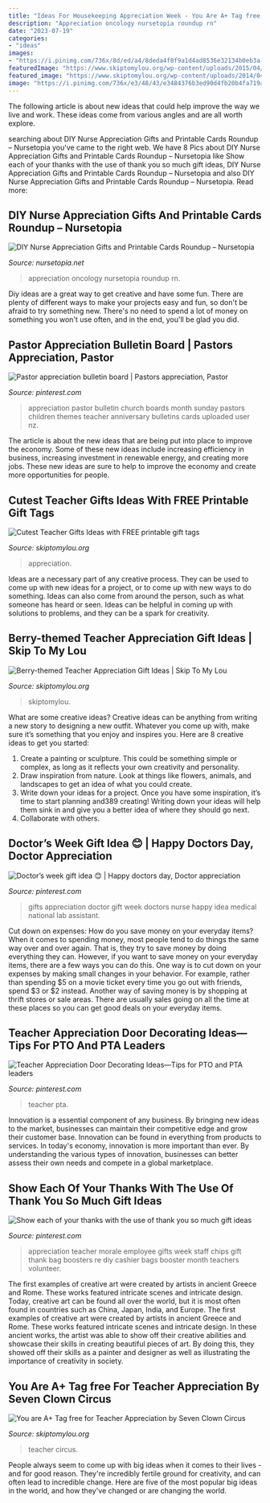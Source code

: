 ```yaml
---
title: "Ideas For Housekeeping Appreciation Week - You Are A+ Tag free For Teacher Appreciation By Seven Clown Circus"
description: "Appreciation oncology nursetopia roundup rn"
date: "2023-07-19"
categories:
- "ideas"
images:
- "https://i.pinimg.com/736x/8d/ed/a4/8deda4f0f9a1d4ad8536e32134b0eb3a--pastor-appreciation-ideas-teacher-appreciation.jpg"
featuredImage: "https://www.skiptomylou.org/wp-content/uploads/2015/04/Printable-Teacher-Appreciation-Gift-Tags1-1.jpg"
featured_image: "https://www.skiptomylou.org/wp-content/uploads/2014/04/pencilb1.jpg"
image: "https://i.pinimg.com/736x/e3/48/43/e3484376b3ed90d4fb20b4fa719ae7f7.jpg"
---
```



The following article is about new ideas that could help improve the way we live and work. These ideas come from various angles and are all worth explore.

	

		
searching about DIY Nurse Appreciation Gifts and Printable Cards Roundup – Nursetopia you've came to the right web. We have 8 Pics about DIY Nurse Appreciation Gifts and Printable Cards Roundup – Nursetopia like Show each of your thanks with the use of thank you so much gift ideas, DIY Nurse Appreciation Gifts and Printable Cards Roundup – Nursetopia and also DIY Nurse Appreciation Gifts and Printable Cards Roundup – Nursetopia. Read more:
		
    
## DIY Nurse Appreciation Gifts And Printable Cards Roundup – Nursetopia

<img loading=lazy src="https://nursetopia.net/wp-content/uploads/2012/04/NurseCard1.png" onerror="this.onerror=null;this.src='https://tse1.mm.bing.net/th?id=OIP.BAzC2XY6W63Il4O8DRWYhAHaKV&amp;pid=15.1';" alt="DIY Nurse Appreciation Gifts and Printable Cards Roundup – Nursetopia">

_Source: nursetopia.net_

>appreciation oncology nursetopia roundup rn. 

	

Diy ideas are a great way to get creative and have some fun. There are plenty of different ways to make your projects easy and fun, so don't be afraid to try something new. There's no need to spend a lot of money on something you won't use often, and in the end, you'll be glad you did.

    
## Pastor Appreciation Bulletin Board | Pastors Appreciation, Pastor

<img loading=lazy src="https://i.pinimg.com/736x/8d/ed/a4/8deda4f0f9a1d4ad8536e32134b0eb3a--pastor-appreciation-ideas-teacher-appreciation.jpg" onerror="this.onerror=null;this.src='https://tse3.mm.bing.net/th?id=OIP.imwo06oI3YEe2uK8TGzOywHaFj&amp;pid=15.1';" alt="Pastor appreciation bulletin board | Pastors appreciation, Pastor">

_Source: pinterest.com_

>appreciation pastor bulletin church boards month sunday pastors children themes teacher anniversary bulletins cards uploaded user nz. 

	

The article is about the new ideas that are being put into place to improve the economy. Some of these new ideas include increasing efficiency in business, increasing investment in renewable energy, and creating more jobs. These new ideas are sure to help to improve the economy and create more opportunities for people.

    
## Cutest Teacher Gifts Ideas With FREE Printable Gift Tags

<img loading=lazy src="https://www.skiptomylou.org/wp-content/uploads/2015/04/Printable-Teacher-Appreciation-Gift-Tags1-1.jpg" onerror="this.onerror=null;this.src='https://tse2.mm.bing.net/th?id=OIP.Cbk-qAgxhnCm7A_vnm_5cwHaLH&amp;pid=15.1';" alt="Cutest Teacher Gifts Ideas with FREE printable gift tags">

_Source: skiptomylou.org_

>appreciation. 

	

Ideas are a necessary part of any creative process. They can be used to come up with new ideas for a project, or to come up with new ways to do something. Ideas can also come from around the person, such as what someone has heard or seen. Ideas can be helpful in coming up with solutions to problems, and they can be a spark for creativity.

    
## Berry-themed Teacher Appreciation Gift Ideas | Skip To My Lou

<img loading=lazy src="https://www.skiptomylou.org/wp-content/uploads/2016/04/007.jpg" onerror="this.onerror=null;this.src='https://tse3.mm.bing.net/th?id=OIP.-NOuLTPjwgoyLxhJH9VgNAHaLJ&amp;pid=15.1';" alt="Berry-themed Teacher Appreciation Gift Ideas | Skip To My Lou">

_Source: skiptomylou.org_

>skiptomylou. 

	

What are some creative ideas?
Creative ideas can be anything from writing a new story to designing a new outfit. Whatever you come up with, make sure it’s something that you enjoy and inspires you. Here are 8 creative ideas to get you started: 
1) Create a painting or sculpture. This could be something simple or complex, as long as it reflects your own creativity and personality. 
2) Draw inspiration from nature. Look at things like flowers, animals, and landscapes to get an idea of what you could create. 
3) Write down your ideas for a project. Once you have some inspiration, it’s time to start planning and389 creating! Writing down your ideas will help them sink in and give you a better idea of where they should go next. 
4) Collaborate with others.

    
## Doctor’s Week Gift Idea 😊 | Happy Doctors Day, Doctor Appreciation

<img loading=lazy src="https://i.pinimg.com/736x/71/20/76/712076cd4d1d3dc7db67909123aa3229.jpg" onerror="this.onerror=null;this.src='https://tse3.mm.bing.net/th?id=OIP.C4c5nJCs0gLkfY6-XQLqqQHaJ3&amp;pid=15.1';" alt="Doctor’s week gift idea 😊 | Happy doctors day, Doctor appreciation">

_Source: pinterest.com_

>gifts appreciation doctor gift week doctors nurse happy idea medical national lab assistant. 

	

Cut down on expenses: How do you save money on your everyday items?
When it comes to spending money, most people tend to do things the same way over and over again. That is, they try to save money by doing everything they can. However, if you want to save money on your everyday items, there are a few ways you can do this. One way is to cut down on your expenses by making small changes in your behavior. For example, rather than spending $5 on a movie ticket every time you go out with friends, spend $3 or $2 instead. Another way of saving money is by shopping at thrift stores or sale areas. There are usually sales going on all the time at these places so you can get good deals on your everyday items.

    
## Teacher Appreciation Door Decorating Ideas—Tips For PTO And PTA Leaders

<img loading=lazy src="https://i.pinimg.com/736x/39/ce/f7/39cef72a354435d1cf266f20b2a9cdb5.jpg" onerror="this.onerror=null;this.src='https://tse1.mm.bing.net/th?id=OIP.U4JEwwqh8V5_rFe8gbUmzgHaLG&amp;pid=15.1';" alt="Teacher Appreciation Door Decorating Ideas—Tips for PTO and PTA leaders">

_Source: pinterest.com_

>teacher pta. 

	

Innovation is a essential component of any business. By bringing new ideas to the market, businesses can maintain their competitive edge and grow their customer base. Innovation can be found in everything from products to services. In today's economy, innovation is more important than ever. By understanding the various types of innovation, businesses can better assess their own needs and compete in a global marketplace.

    
## Show Each Of Your Thanks With The Use Of Thank You So Much Gift Ideas

<img loading=lazy src="https://i.pinimg.com/736x/e3/48/43/e3484376b3ed90d4fb20b4fa719ae7f7.jpg" onerror="this.onerror=null;this.src='https://tse4.mm.bing.net/th?id=OIP.RQ5ur1V3CxkapPE_rK4fYgHaFM&amp;pid=15.1';" alt="Show each of your thanks with the use of thank you so much gift ideas">

_Source: pinterest.com_

>appreciation teacher morale employee gifts week staff chips gift thank bag boosters re diy cashier bags booster month teachers volunteer. 

	

The first examples of creative art were created by artists in ancient Greece and Rome. These works featured intricate scenes and intricate design. Today, creative art can be found all over the world, but it is most often found in countries such as China, Japan, India, and Europe.
The first examples of creative art were created by artists in ancient Greece and Rome. These works featured intricate scenes and intricate design. In these ancient works, the artist was able to show off their creative abilities and showcase their skills in creating beautiful pieces of art. By doing this, they showed off their skills as a painter and designer as well as illustrating the importance of creativity in society.

    
## You Are A+ Tag free For Teacher Appreciation By Seven Clown Circus

<img loading=lazy src="https://www.skiptomylou.org/wp-content/uploads/2014/04/pencilb1.jpg" onerror="this.onerror=null;this.src='https://tse3.mm.bing.net/th?id=OIP.6J33-50LO5fjMgsxzyYYOQHaE8&amp;pid=15.1';" alt="You are A+ Tag free for Teacher Appreciation by Seven Clown Circus">

_Source: skiptomylou.org_

>teacher circus. 

	

People always seem to come up with big ideas when it comes to their lives - and for good reason. They're incredibly fertile ground for creativity, and can often lead to incredible change. Here are five of the most popular big ideas in the world, and how they've changed or are changing the world.

